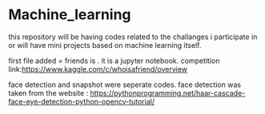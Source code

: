 # Machine_learning
this repository will be having codes related to the challanges i participate in or will have mini projects based on machine learning itself.


first file added = friends is . it is a jupyter notebook. competition link:https://www.kaggle.com/c/whoisafriend/overview


face detection and snapshot were seperate codes. face detection was taken from the website : https://pythonprogramming.net/haar-cascade-face-eye-detection-python-opencv-tutorial/
 
